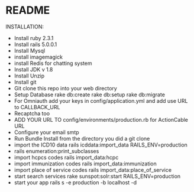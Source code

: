 # README

INSTALLATION:
- Install ruby 2.3.1
- Install rails 5.0.0.1
- Install Mysql
- install imagemagick
- install Redis for chatting system
- Install JDK v 1.8
- Install Unzip
- Install git
- Git clone this repo into your web directory
- Setup Database rake db:create rake db:setup rake db:migrate
- For Omniauth add your keys in config/application.yml and add use URL to CALLBACK_URL
- Recaptcha too
- ADD YOUR URL TO config/environments/production.rb for ActionCable URL
- Configure your email smtp
- Run Bundle Install from the directory you did a git clone
- import the ICD10 data rails icddata:import_data RAILS_ENV=production
- rails enumeration:print_subclasses
- import hcpcs codes rails import_data:hcpc
- import immunization codes rails import_data:immunization
- import place of service codes rails import_data:place_of_service
- start search services rake sunspot:solr:start RAILS_ENV=production
- start your app rails s -e production -b localhost -d
